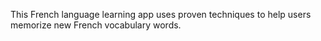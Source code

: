 This French language learning app uses proven techniques to help users memorize new French vocabulary words.